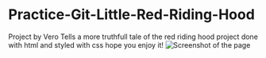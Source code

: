 # Practice-Git-Little-Red-Riding-Hood
Project by Vero
Tells a more truthfull tale of the red riding hood
project done with html and styled with css
hope you enjoy it!
![Screenshot of the page](https://i.gyazo.com/f5ebe71279c63dfc433ae84507be3b83.png)
